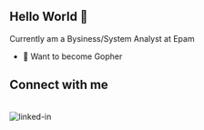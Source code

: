 ## Hello World 👋
Currently am a Bysiness/System Analyst at Epam
- 🌱  Want to become Gopher
## Connect with me
<br>
<a href="https://www.linkedin.com/in/bulat-is-online"><img src="https://img.shields.io/badge/linkedin-%230077B5.svg?&style=for-the-badge&logo=linkedin&logoColor=white" <img align="left" alt="linked-in"></a>
